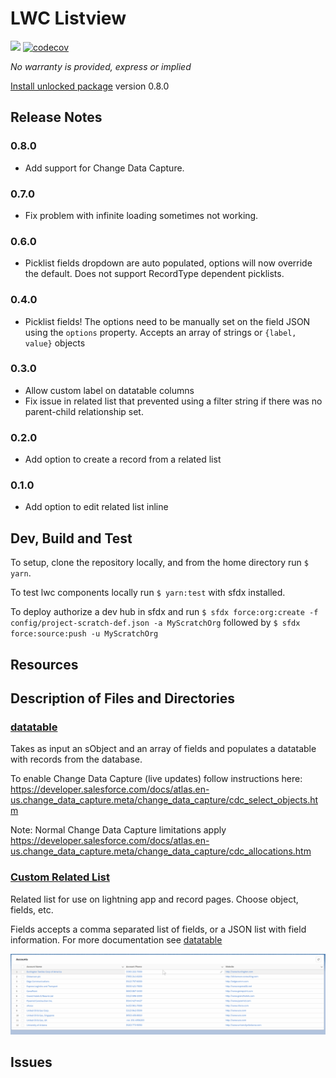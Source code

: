 # LWC Listview

![](https://github.com/shliachtx/lwc-listview/workflows/CI/badge.svg) [![codecov](https://codecov.io/gh/shliachtx/lwc-listview/branch/master/graph/badge.svg)](https://codecov.io/gh/shliachtx/lwc-listview)


_No warranty is provided, express or implied_

[Install unlocked package](https://login.salesforce.com/packaging/installPackage.apexp?p0=04t6g000008SZyYAAW) version 0.8.0

## Release Notes
### 0.8.0
- Add support for Change Data Capture.
### 0.7.0
- Fix problem with infinite loading sometimes not working.
### 0.6.0
- Picklist fields dropdown are auto populated, options will now override the default. Does not support RecordType dependent picklists.
### 0.4.0
- Picklist fields! The options need to be manually set on the field JSON using the `options` property. Accepts an array of strings or `{label, value}` objects
### 0.3.0
- Allow custom label on datatable columns
- Fix issue in related list that prevented using a filter string if there was no parent-child relationship set.
### 0.2.0
- Add option to create a record from a related list
### 0.1.0
- Add option to edit related list inline


## Dev, Build and Test

To setup, clone the repository locally, and from the home directory run `$ yarn`.

To test lwc components locally run `$ yarn:test` with sfdx installed.

To deploy authorize a dev hub in sfdx and run `$ sfdx force:org:create -f config/project-scratch-def.json -a MyScratchOrg` followed by `$ sfdx force:source:push -u MyScratchOrg`


## Resources

## Description of Files and Directories

### [datatable](force-app/main/default/lwc/datatable)
Takes as input an sObject and an array of fields and populates a datatable with records from the database.

To enable Change Data Capture (live updates) follow instructions here: https://developer.salesforce.com/docs/atlas.en-us.change_data_capture.meta/change_data_capture/cdc_select_objects.htm

Note: Normal Change Data Capture limitations apply https://developer.salesforce.com/docs/atlas.en-us.change_data_capture.meta/change_data_capture/cdc_allocations.htm

### [Custom Related List](force-app/main/default/lwc/relatedList)
Related list for use on lightning app and record pages. Choose object, fields, etc.

Fields accepts a comma separated list of fields, or a JSON list with field information. For more documentation see [datatable](force-app/main/default/lwc/datatable)

![](resources/datatable/demo.gif)

## Issues
